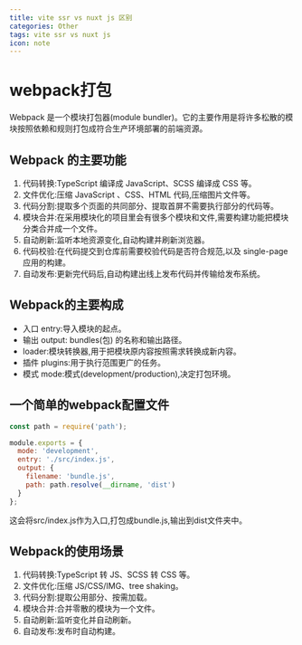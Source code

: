 ```yaml
---
title: vite ssr vs nuxt js 区别
categories: Other
tags: vite ssr vs nuxt js
icon: note
---
```


# webpack打包
Webpack 是一个模块打包器(module bundler)。它的主要作用是将许多松散的模块按照依赖和规则打包成符合生产环境部署的前端资源。
## Webpack 的主要功能 
1. 代码转换:TypeScript 编译成 JavaScript、SCSS 编译成 CSS 等。 
2. 文件优化:压缩 JavaScript 、CSS、HTML 代码,压缩图片文件等。 
3. 代码分割:提取多个页面的共同部分、提取首屏不需要执行部分的代码等。 
4. 模块合并:在采用模块化的项目里会有很多个模块和文件,需要构建功能把模块分类合并成一个文件。
5. 自动刷新:监听本地资源变化,自动构建并刷新浏览器。 
6. 代码校验:在代码提交到仓库前需要校验代码是否符合规范,以及 single-page 应用的构建。
7. 自动发布:更新完代码后,自动构建出线上发布代码并传输给发布系统。
## Webpack的主要构成 
- 入口 entry:导入模块的起点。
- 输出 output: bundles(包) 的名称和输出路径。 
- loader:模块转换器,用于把模块原内容按照需求转换成新内容。 
- 插件 plugins:用于执行范围更广的任务。 
- 模式 mode:模式(development/production),决定打包环境。 
## 一个简单的webpack配置文件
```js
const path = require('path');

module.exports = {
  mode: 'development',
  entry: './src/index.js',
  output: {
    filename: 'bundle.js',
    path: path.resolve(__dirname, 'dist')
  }
}; 
```
这会将src/index.js作为入口,打包成bundle.js,输出到dist文件夹中。
## Webpack的使用场景
1. 代码转换:TypeScript 转 JS、SCSS 转 CSS 等。 
2. 文件优化:压缩 JS/CSS/IMG、tree shaking。  
3. 代码分割:提取公用部分、按需加载。
4. 模块合并:合并零散的模块为一个文件。 
5. 自动刷新:监听变化并自动刷新。
6. 自动发布:发布时自动构建。